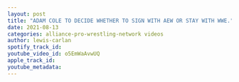 ```yaml
---
layout: post
title: "ADAM COLE TO DECIDE WHETHER TO SIGN WITH AEW OR STAY WITH WWE."
date: 2021-08-13
categories: alliance-pro-wrestling-network videos
author: lewis-carlan
spotify_track_id: 
youtube_video_id: o5EmWaAvwUQ
apple_track_id: 
youtube_metadata: 
---
```

